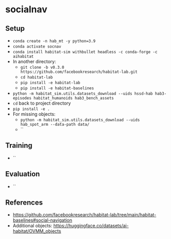 # socialnav

## Setup
- `conda create -n hab_mt -y python=3.9`
- `conda activate socnav`
- `conda install habitat-sim withbullet headless -c conda-forge -c aihabitat`
- In another directory:
    - `git clone -b v0.3.0 https://github.com/facebookresearch/habitat-lab.git`
    - `cd habitat-lab`
    - `pip install -e habitat-lab`
    - `pip install -e habitat-baselines`
- `python -m habitat_sim.utils.datasets_download --uids hssd-hab hab3-episodes habitat_humanoids hab3_bench_assets`
- `cd` back to project directory
- `pip install -e .`
- For missing objects:
    - `python -m habitat_sim.utils.datasets_download --uids hab_spot_arm --data-path data/`
    - ``


## Training
- ``

## Evaluation
- ``

## References
- https://github.com/facebookresearch/habitat-lab/tree/main/habitat-baselines#social-navigation
- Additional objects: https://huggingface.co/datasets/ai-habitat/OVMM_objects
